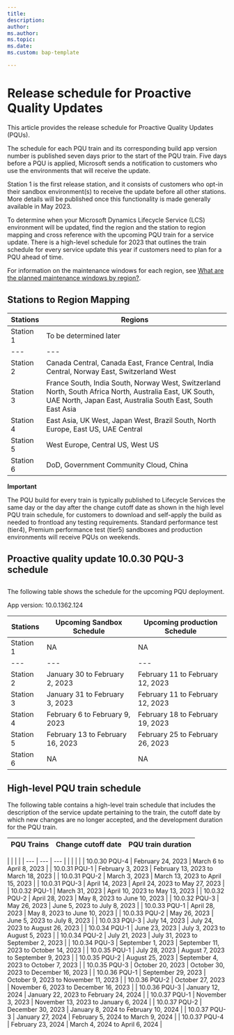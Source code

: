 ```yaml
---
title: 
description: 
author: 
ms.author: 
ms.topic: 
ms.date: 
ms.custom: bap-template

---
```


# Release schedule for Proactive Quality Updates

This article provides the release schedule for Proactive Quality Updates (PQUs).

The schedule for each PQU train and its corresponding build app version number is published seven days prior to the start of the PQU train. Five days before a PQU is applied, Microsoft sends a notification to customers who use the environments that will receive the update.

Station 1 is the first release station, and it consists of customers who opt-in their sandbox environment(s) to receive the update before all other stations. More details will be published once this functionality is made generally available in May 2023.

To determine when your Microsoft Dynamics Lifecycle Service (LCS) environment will be updated, find the region and the station to region mapping and cross reference with the upcoming PQU train for a service update. There is a high-level schedule for 2023 that outlines the train schedule for every service update this year if customers need to plan for a PQU ahead of time.

For information on the maintenance windows for each region, see [What are the planned maintenance windows by region?](https://learn.microsoft.com/en-us/dynamics365/fin-ops-core/dev-itpro/deployment/plannedmaintenance-selfservice#windows).

## Stations to Region Mapping

| **Stations** | **Regions** |
| --- | --- |
| Station 1 | To be determined later |
| --- | --- |
| Station 2 | Canada Central, Canada East, France Central, India Central, Norway East, Switzerland West |
| Station 3 | France South, India South, Norway West, Switzerland North, South Africa North, Australia East, UK South, UAE North, Japan East, Australia South East, South East Asia |
| Station 4 | East Asia, UK West, Japan West, Brazil South, North Europe, East US, UAE Central |
| Station 5 | West Europe, Central US, West US |
| Station 6 | DoD, Government Community Cloud, China |

**Important**

The PQU build for every train is typically published to Lifecycle Services the same day or the day after the change cutoff date as shown in the high level PQU train schedule, for customers to download and self-apply the build as needed to frontload any testing requirements. Standard performance test (tier4), Premium performance test (tier5) sandboxes and production environments will receive PQUs on weekends.

## Proactive quality update 10.0.30 PQU-3 schedule

##

The following table shows the schedule for the upcoming PQU deployment.

App version: 10.0.1362.124

| **Stations** | **Upcoming Sandbox Schedule** | **Upcoming production Schedule** |
| --- | --- | --- |
| Station 1 | NA | NA |
| --- | --- | --- |
| Station 2 | January 30 to February 2, 2023 | February 11 to February 12, 2023 |
| Station 3 | January 31 to February 3, 2023 | February 11 to February 12, 2023 |
| Station 4 | February 6 to February 9, 2023 | February 18 to February 19, 2023 |
| Station 5 | February 13 to February 16, 2023 | February 25 to February 26, 2023 |
| Station 6 | NA | NA |

##

## High-level PQU train schedule

The following table contains a high-level train schedule that includes the description of the service update pertaining to the train, the cutoff date by which new changes are no longer accepted, and the development duration for the PQU train.

| **PQU Trains** | **Change cutoff date** | **PQU train duration** |
| --- | --- | --- |
|
 |
 |
 |
| --- | --- | --- |
|
 |
 |
 |
| 10.0.30 PQU-4 | February 24, 2023 | March 6 to April 8, 2023 |
| 10.0.31 PQU-1 | February 3, 2023 | February 13, 2023 to March 18, 2023 |
| 10.0.31 PQU-2 | March 3, 2023 | March 13, 2023 to April 15, 2023 |
| 10.0.31 PQU-3 | April 14, 2023 | April 24, 2023 to May 27, 2023 |
| 10.0.32 PQU-1 | March 31, 2023 | April 10, 2023 to May 13, 2023 |
| 10.0.32 PQU-2 | April 28, 2023 | May 8, 2023 to June 10, 2023 |
| 10.0.32 PQU-3 | May 26, 2023 | June 5, 2023 to July 8, 2023 |
| 10.0.33 PQU-1 | April 28, 2023 | May 8, 2023 to June 10, 2023 |
| 10.0.33 PQU-2 | May 26, 2023 | June 5, 2023 to July 8, 2023 |
| 10.0.33 PQU-3 | July 14, 2023 | July 24, 2023 to August 26, 2023 |
| 10.0.34 PQU-1 | June 23, 2023 | July 3, 2023 to August 5, 2023 |
| 10.0.34 PQU-2 | July 21, 2023 | July 31, 2023 to September 2, 2023 |
| 10.0.34 PQU-3 | September 1, 2023 | September 11, 2023 to October 14, 2023 |
| 10.0.35 PQU-1 | July 28, 2023 | August 7, 2023 to September 9, 2023 |
| 10.0.35 PQU-2 | August 25, 2023 | September 4, 2023 to October 7, 2023 |
| 10.0.35 PQU-3 | October 20, 2023 | October 30, 2023 to December 16, 2023 |
| 10.0.36 PQU-1 | September 29, 2023 | October 9, 2023 to November 11, 2023 |
| 10.0.36 PQU-2 | October 27, 2023 | November 6, 2023 to December 16, 2023 |
| 10.0.36 PQU-3 | January 12, 2024 | January 22, 2023 to February 24, 2024 |
| 10.0.37 PQU-1 | November 3, 2023 | November 13, 2023 to January 6, 2024 |
| 10.0.37 PQU-2 | December 30, 2023 | January 8, 2024 to February 10, 2024 |
| 10.0.37 PQU-3 | January 27, 2024 | February 5, 2024 to March 9, 2024 |
| 10.0.37 PQU-4 | February 23, 2024 | March 4, 2024 to April 6, 2024 |
